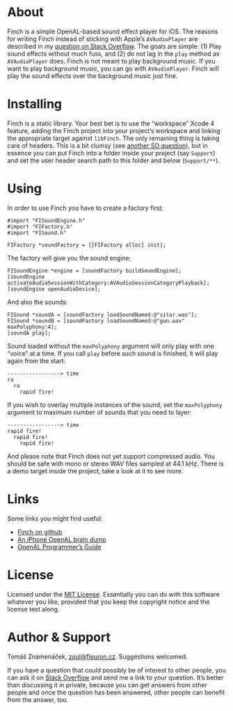 About
=====

Finch is a simple OpenAL-based sound effect player for iOS. The reasons for
writing Finch instead of sticking with Apple’s `AVAudioPlayer` are described in
my [question on Stack Overflow][so]. The goals are simple: (1) Play sound
effects without much fuss, and (2) do not lag in the `play` method as
`AVAudioPlayer` does. Finch is not meant to play background music. If you want
to play background music, you can go with `AVAudioPlayer`. Finch will play the
sound effects over the background music just fine.

[so]: http://stackoverflow.com/questions/986983

Installing
==========

Finch is a static library. Your best bet is to use the “workspace” Xcode 4
feature, adding the Finch project into your project’s workspace and linking the
appropriate target against `libFinch`. The only remaining thing is taking care
of headers. This is a bit clumsy (see [another SO question][headers]), but in
essence you can put Finch into a folder inside your project (say `Support`) and
set the user header search path to this folder and below (`Support/**`).

[headers]: http://stackoverflow.com/questions/6289999

Using
=====

In order to use Finch you have to create a factory first:

    #import "FISoundEngine.h"
    #import "FIFactory.h"
    #import "FISound.h"

    FIFactory *soundFactory = [[FIFactory alloc] init];

The factory will give you the sound engine:

    FISoundEngine *engine = [soundFactory buildSoundEngine];
    [soundEngine activateAudioSessionWithCategory:AVAudioSessionCategoryPlayback];
    [soundEngine openAudioDevice];

And also the sounds:

    FISound *soundA = [soundFactory loadSoundNamed:@"sitar.wav"];
    FISound *soundB = [soundFactory loadSoundNamed:@"gun.wav" maxPolyphony:4];
    [soundA play];

Sound loaded without the `maxPolyphony` argument will only play with one
“voice” at a time. If you call `play` before such sound is finished, it will
play again from the start:

    -----------------> time
    ra
      ra
        rapid fire!

If you wish to overlay multiple instances of the sound, set the `maxPolyphony`
argument to maximum number of sounds that you need to layer:

    -----------------> time
    rapid fire!
      rapid fire!
        rapid fire!

And please note that Finch does not yet support compressed audio. You should be
safe with mono or stereo WAV files sampled at 44.1 kHz. There is a demo target
inside the project, take a look at it to see more.

Links
=====

Some links you might find useful:

* [Finch on github][git]
* [An iPhone OpenAL brain dump][dump]
* [OpenAL Programmer’s Guide][guide]

[git]: http://github.com/zoul/Finch/
[dump]: http://www.subfurther.com/blog/?p=602
[guide]: http://connect.creativelabs.com/openal/Documentation/OpenAL_Programmers_Guide.pdf

License
=======

Licensed under the [MIT License][license]. Essentially you can do with this
software whatever you like, provided that you keep the copyright notice and
the license text along.

[license]: http://www.opensource.org/licenses/mit-license.php

Author & Support
================

Tomáš Znamenáček, <zoul@fleuron.cz>. Suggestions welcomed.

If you have a question that could possibly be of interest to other people, you
can ask it on [Stack Overflow][questions] and send me a link to your question.
It’s better than discussing it in private, because you can get answers from
other people and once the question has been answered, other people can benefit
from the answer, too.

[questions]: http://stackoverflow.com/questions/tagged/finch
